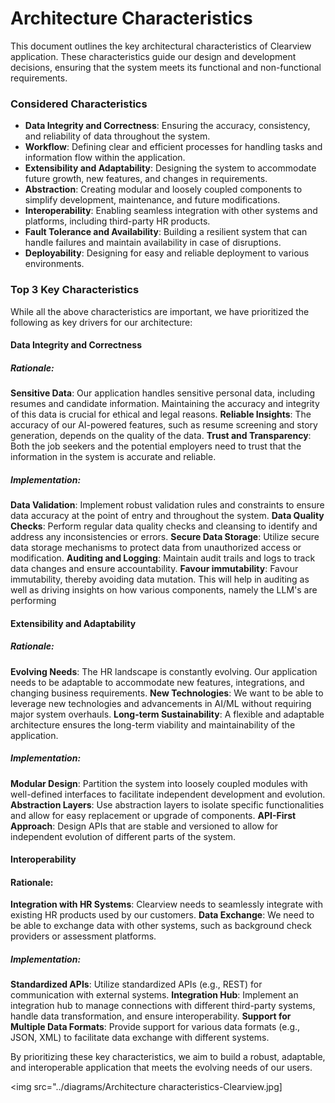 # Architecture Characteristics

This document outlines the key architectural characteristics of Clearview application. These characteristics guide our design and development decisions, ensuring that the system meets its functional and non-functional requirements.

### Considered Characteristics

- **Data Integrity and Correctness**: Ensuring the accuracy, consistency, and reliability of data throughout the system.
- **Workflow**: Defining clear and efficient processes for handling tasks and information flow within the application.
- **Extensibility and Adaptability**: Designing the system to accommodate future growth, new features, and changes in requirements.
- **Abstraction**: Creating modular and loosely coupled components to simplify development, maintenance, and future modifications.
- **Interoperability**: Enabling seamless integration with other systems and platforms, including third-party HR products.
- **Fault Tolerance and Availability**: Building a resilient system that can handle failures and maintain availability in case of disruptions.
- **Deployability**: Designing for easy and reliable deployment to various environments.


### Top 3 Key Characteristics

While all the above characteristics are important, we have prioritized the following as key drivers for our architecture:

#### Data Integrity and Correctness

##### Rationale:

**Sensitive Data**: Our application handles sensitive personal data, including resumes and candidate information. Maintaining the accuracy and integrity of this data is crucial for ethical and legal reasons.
**Reliable Insights**: The accuracy of our AI-powered features, such as resume screening and story generation, depends on the quality of the data.
**Trust and Transparency**: Both the job seekers and the potential employers need to trust that the information in the system is accurate and reliable.

##### Implementation:

**Data Validation**: Implement robust validation rules and constraints to ensure data accuracy at the point of entry and throughout the system.
**Data Quality Checks**: Perform regular data quality checks and cleansing to identify and address any inconsistencies or errors.
**Secure Data Storage**: Utilize secure data storage mechanisms to protect data from unauthorized access or modification.
**Auditing and Logging**: Maintain audit trails and logs to track data changes and ensure accountability.
**Favour immutability**: Favour immutability, thereby avoiding data mutation. This will help in auditing as well as driving insights on how various components, namely the LLM's are performing

#### Extensibility and Adaptability

##### Rationale:

**Evolving Needs**: The HR landscape is constantly evolving. Our application needs to be adaptable to accommodate new features, integrations, and changing business requirements.
**New Technologies**: We want to be able to leverage new technologies and advancements in AI/ML without requiring major system overhauls.
**Long-term Sustainability**: A flexible and adaptable architecture ensures the long-term viability and maintainability of the application.

##### Implementation:

**Modular Design**: Partition the system into loosely coupled modules with well-defined interfaces to facilitate independent development and evolution.
**Abstraction Layers**: Use abstraction layers to isolate specific functionalities and allow for easy replacement or upgrade of components.
**API-First Approach**: Design APIs that are stable and versioned to allow for independent evolution of different parts of the system.


#### Interoperability

#### Rationale:

**Integration with HR Systems**: Clearview needs to seamlessly integrate with existing HR products used by our customers.
**Data Exchange**: We need to be able to exchange data with other systems, such as background check providers or assessment platforms.


##### Implementation:

**Standardized APIs**: Utilize standardized APIs (e.g., REST) for communication with external systems.
**Integration Hub**: Implement an integration hub to manage connections with different third-party systems, handle data transformation, and ensure interoperability.
**Support for Multiple Data Formats**: Provide support for various data formats (e.g., JSON, XML) to facilitate data exchange with different systems.

By prioritizing these key characteristics, we aim to build a robust, adaptable, and interoperable application that meets the evolving needs of our users.

<img src="../diagrams/Architecture characteristics-Clearview.jpg]